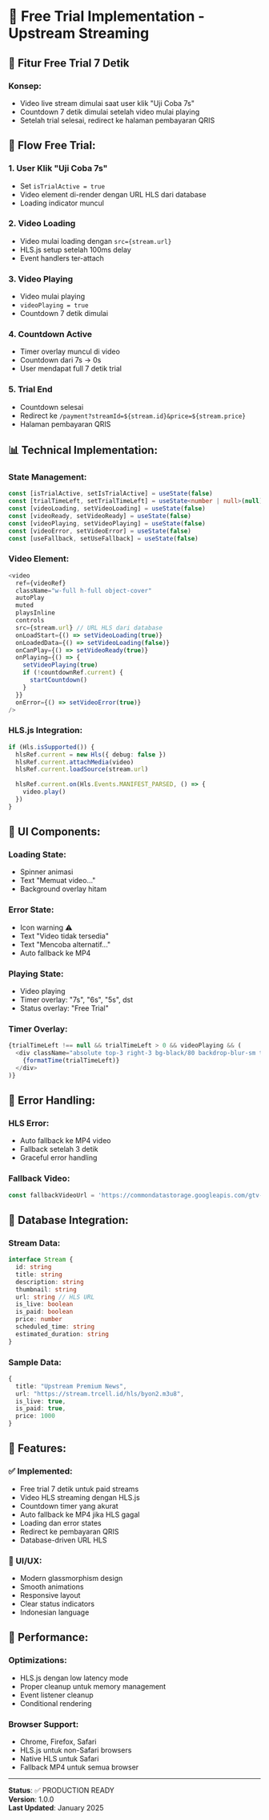 # 🎥 Free Trial Implementation - Upstream Streaming

## 🎯 **Fitur Free Trial 7 Detik**

### **Konsep:**
- Video live stream dimulai saat user klik "Uji Coba 7s"
- Countdown 7 detik dimulai setelah video mulai playing
- Setelah trial selesai, redirect ke halaman pembayaran QRIS

## 🔄 **Flow Free Trial:**

### **1. User Klik "Uji Coba 7s"**
- Set `isTrialActive = true`
- Video element di-render dengan URL HLS dari database
- Loading indicator muncul

### **2. Video Loading**
- Video mulai loading dengan `src={stream.url}`
- HLS.js setup setelah 100ms delay
- Event handlers ter-attach

### **3. Video Playing**
- Video mulai playing
- `videoPlaying = true`
- Countdown 7 detik dimulai

### **4. Countdown Active**
- Timer overlay muncul di video
- Countdown dari 7s → 0s
- User mendapat full 7 detik trial

### **5. Trial End**
- Countdown selesai
- Redirect ke `/payment?streamId=${stream.id}&price=${stream.price}`
- Halaman pembayaran QRIS

## 📊 **Technical Implementation:**

### **State Management:**
```typescript
const [isTrialActive, setIsTrialActive] = useState(false)
const [trialTimeLeft, setTrialTimeLeft] = useState<number | null>(null)
const [videoLoading, setVideoLoading] = useState(false)
const [videoReady, setVideoReady] = useState(false)
const [videoPlaying, setVideoPlaying] = useState(false)
const [videoError, setVideoError] = useState(false)
const [useFallback, setUseFallback] = useState(false)
```

### **Video Element:**
```typescript
<video
  ref={videoRef}
  className="w-full h-full object-cover"
  autoPlay
  muted
  playsInline
  controls
  src={stream.url} // URL HLS dari database
  onLoadStart={() => setVideoLoading(true)}
  onLoadedData={() => setVideoLoading(false)}
  onCanPlay={() => setVideoReady(true)}
  onPlaying={() => {
    setVideoPlaying(true)
    if (!countdownRef.current) {
      startCountdown()
    }
  }}
  onError={() => setVideoError(true)}
/>
```

### **HLS.js Integration:**
```typescript
if (Hls.isSupported()) {
  hlsRef.current = new Hls({ debug: false })
  hlsRef.current.attachMedia(video)
  hlsRef.current.loadSource(stream.url)
  
  hlsRef.current.on(Hls.Events.MANIFEST_PARSED, () => {
    video.play()
  })
}
```

## 🎨 **UI Components:**

### **Loading State:**
- Spinner animasi
- Text "Memuat video..."
- Background overlay hitam

### **Error State:**
- Icon warning ⚠️
- Text "Video tidak tersedia"
- Text "Mencoba alternatif..."
- Auto fallback ke MP4

### **Playing State:**
- Video playing
- Timer overlay: "7s", "6s", "5s", dst
- Status overlay: "Free Trial"

### **Timer Overlay:**
```typescript
{trialTimeLeft !== null && trialTimeLeft > 0 && videoPlaying && (
  <div className="absolute top-3 right-3 bg-black/80 backdrop-blur-sm text-white px-2.5 py-1 rounded-full text-xs font-bold z-10 border border-white/20">
    {formatTime(trialTimeLeft)}
  </div>
)}
```

## 🔧 **Error Handling:**

### **HLS Error:**
- Auto fallback ke MP4 video
- Fallback setelah 3 detik
- Graceful error handling

### **Fallback Video:**
```typescript
const fallbackVideoUrl = 'https://commondatastorage.googleapis.com/gtv-videos-bucket/sample/BigBuckBunny.mp4'
```

## 📱 **Database Integration:**

### **Stream Data:**
```typescript
interface Stream {
  id: string
  title: string
  description: string
  thumbnail: string
  url: string // HLS URL
  is_live: boolean
  is_paid: boolean
  price: number
  scheduled_time: string
  estimated_duration: string
}
```

### **Sample Data:**
```typescript
{
  title: "Upstream Premium News",
  url: "https://stream.trcell.id/hls/byon2.m3u8",
  is_live: true,
  is_paid: true,
  price: 1000
}
```

## 🎯 **Features:**

### **✅ Implemented:**
- Free trial 7 detik untuk paid streams
- Video HLS streaming dengan HLS.js
- Countdown timer yang akurat
- Auto fallback ke MP4 jika HLS gagal
- Loading dan error states
- Redirect ke pembayaran QRIS
- Database-driven URL HLS

### **🎨 UI/UX:**
- Modern glassmorphism design
- Smooth animations
- Responsive layout
- Clear status indicators
- Indonesian language

## 🚀 **Performance:**

### **Optimizations:**
- HLS.js dengan low latency mode
- Proper cleanup untuk memory management
- Event listener cleanup
- Conditional rendering

### **Browser Support:**
- Chrome, Firefox, Safari
- HLS.js untuk non-Safari browsers
- Native HLS untuk Safari
- Fallback MP4 untuk semua browser

---

**Status**: ✅ PRODUCTION READY  
**Version**: 1.0.0  
**Last Updated**: January 2025
